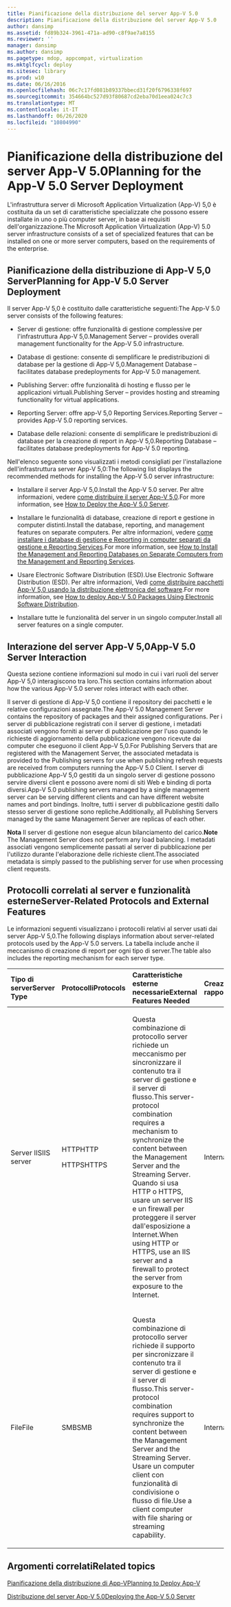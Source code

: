 ```yaml
---
title: Pianificazione della distribuzione del server App-V 5.0
description: Pianificazione della distribuzione del server App-V 5.0
author: dansimp
ms.assetid: fd89b324-3961-471a-ad90-c8f9ae7a8155
ms.reviewer: ''
manager: dansimp
ms.author: dansimp
ms.pagetype: mdop, appcompat, virtualization
ms.mktglfcycl: deploy
ms.sitesec: library
ms.prod: w10
ms.date: 06/16/2016
ms.openlocfilehash: 06c7c17fd081b89337bbecd31f20f6796338f697
ms.sourcegitcommit: 354664bc527d93f80687cd2eba70d1eea024c7c3
ms.translationtype: MT
ms.contentlocale: it-IT
ms.lasthandoff: 06/26/2020
ms.locfileid: "10804990"
---
```

# <span data-ttu-id="cafe9-103">Pianificazione della distribuzione del server App-V 5.0</span><span class="sxs-lookup"><span data-stu-id="cafe9-103">Planning for the App-V 5.0 Server Deployment</span></span>


<span data-ttu-id="cafe9-104">L'infrastruttura server di Microsoft Application Virtualization (App-V) 5,0 è costituita da un set di caratteristiche specializzate che possono essere installate in uno o più computer server, in base ai requisiti dell'organizzazione.</span><span class="sxs-lookup"><span data-stu-id="cafe9-104">The Microsoft Application Virtualization (App-V) 5.0 server infrastructure consists of a set of specialized features that can be installed on one or more server computers, based on the requirements of the enterprise.</span></span>

## <span data-ttu-id="cafe9-105">Pianificazione della distribuzione di App-V 5,0 Server</span><span class="sxs-lookup"><span data-stu-id="cafe9-105">Planning for App-V 5.0 Server Deployment</span></span>


<span data-ttu-id="cafe9-106">Il server App-V 5,0 è costituito dalle caratteristiche seguenti:</span><span class="sxs-lookup"><span data-stu-id="cafe9-106">The App-V 5.0 server consists of the following features:</span></span>

-   <span data-ttu-id="cafe9-107">Server di gestione: offre funzionalità di gestione complessive per l'infrastruttura App-V 5,0.</span><span class="sxs-lookup"><span data-stu-id="cafe9-107">Management Server – provides overall management functionality for the App-V 5.0 infrastructure.</span></span>

-   <span data-ttu-id="cafe9-108">Database di gestione: consente di semplificare le predistribuzioni di database per la gestione di App-V 5,0.</span><span class="sxs-lookup"><span data-stu-id="cafe9-108">Management Database – facilitates database predeployments for App-V 5.0 management.</span></span>

-   <span data-ttu-id="cafe9-109">Publishing Server: offre funzionalità di hosting e flusso per le applicazioni virtuali.</span><span class="sxs-lookup"><span data-stu-id="cafe9-109">Publishing Server – provides hosting and streaming functionality for virtual applications.</span></span>

-   <span data-ttu-id="cafe9-110">Reporting Server: offre app-V 5,0 Reporting Services.</span><span class="sxs-lookup"><span data-stu-id="cafe9-110">Reporting Server – provides App-V 5.0 reporting services.</span></span>

-   <span data-ttu-id="cafe9-111">Database delle relazioni: consente di semplificare le predistribuzioni di database per la creazione di report in App-V 5,0.</span><span class="sxs-lookup"><span data-stu-id="cafe9-111">Reporting Database – facilitates database predeployments for App-V 5.0 reporting.</span></span>

<span data-ttu-id="cafe9-112">Nell'elenco seguente sono visualizzati i metodi consigliati per l'installazione dell'infrastruttura server App-V 5,0:</span><span class="sxs-lookup"><span data-stu-id="cafe9-112">The following list displays the recommended methods for installing the App-V 5.0 server infrastructure:</span></span>

-   <span data-ttu-id="cafe9-113">Installare il server App-V 5,0.</span><span class="sxs-lookup"><span data-stu-id="cafe9-113">Install the App-V 5.0 server.</span></span> <span data-ttu-id="cafe9-114">Per altre informazioni, vedere [come distribuire il server App-V 5,0](how-to-deploy-the-app-v-50-server-50sp3.md).</span><span class="sxs-lookup"><span data-stu-id="cafe9-114">For more information, see [How to Deploy the App-V 5.0 Server](how-to-deploy-the-app-v-50-server-50sp3.md).</span></span>

-   <span data-ttu-id="cafe9-115">Installare le funzionalità di database, creazione di report e gestione in computer distinti.</span><span class="sxs-lookup"><span data-stu-id="cafe9-115">Install the database, reporting, and management features on separate computers.</span></span> <span data-ttu-id="cafe9-116">Per altre informazioni, vedere [come installare i database di gestione e Reporting in computer separati da gestione e Reporting Services](how-to-install-the-management-and-reporting-databases-on-separate-computers-from-the-management-and-reporting-services.md).</span><span class="sxs-lookup"><span data-stu-id="cafe9-116">For more information, see [How to Install the Management and Reporting Databases on Separate Computers from the Management and Reporting Services](how-to-install-the-management-and-reporting-databases-on-separate-computers-from-the-management-and-reporting-services.md).</span></span>

-   <span data-ttu-id="cafe9-117">Usare Electronic Software Distribution (ESD).</span><span class="sxs-lookup"><span data-stu-id="cafe9-117">Use Electronic Software Distribution (ESD).</span></span> <span data-ttu-id="cafe9-118">Per altre informazioni, Vedi [come distribuire pacchetti App-V 5,0 usando la distribuzione elettronica del software](how-to-deploy-app-v-50-packages-using-electronic-software-distribution.md).</span><span class="sxs-lookup"><span data-stu-id="cafe9-118">For more information, see [How to deploy App-V 5.0 Packages Using Electronic Software Distribution](how-to-deploy-app-v-50-packages-using-electronic-software-distribution.md).</span></span>

-   <span data-ttu-id="cafe9-119">Installare tutte le funzionalità del server in un singolo computer.</span><span class="sxs-lookup"><span data-stu-id="cafe9-119">Install all server features on a single computer.</span></span>

## <a href="" id="---------app-v-5-0-server-interaction"></a> <span data-ttu-id="cafe9-120">Interazione del server App-V 5,0</span><span class="sxs-lookup"><span data-stu-id="cafe9-120">App-V 5.0 Server Interaction</span></span>


<span data-ttu-id="cafe9-121">Questa sezione contiene informazioni sul modo in cui i vari ruoli del server App-V 5,0 interagiscono tra loro.</span><span class="sxs-lookup"><span data-stu-id="cafe9-121">This section contains information about how the various App-V 5.0 server roles interact with each other.</span></span>

<span data-ttu-id="cafe9-122">Il server di gestione di App-V 5,0 contiene il repository dei pacchetti e le relative configurazioni assegnate.</span><span class="sxs-lookup"><span data-stu-id="cafe9-122">The App-V 5.0 Management Server contains the repository of packages and their assigned configurations.</span></span> <span data-ttu-id="cafe9-123">Per i server di pubblicazione registrati con il server di gestione, i metadati associati vengono forniti ai server di pubblicazione per l'uso quando le richieste di aggiornamento della pubblicazione vengono ricevute dai computer che eseguono il client App-V 5,0.</span><span class="sxs-lookup"><span data-stu-id="cafe9-123">For Publishing Servers that are registered with the Management Server, the associated metadata is provided to the Publishing servers for use when publishing refresh requests are received from computers running the App-V 5.0 Client.</span></span> <span data-ttu-id="cafe9-124">I server di pubblicazione App-V 5,0 gestiti da un singolo server di gestione possono servire diversi client e possono avere nomi di siti Web e binding di porta diversi.</span><span class="sxs-lookup"><span data-stu-id="cafe9-124">App-V 5.0 publishing servers managed by a single management server can be serving different clients and can have different website names and port bindings.</span></span> <span data-ttu-id="cafe9-125">Inoltre, tutti i server di pubblicazione gestiti dallo stesso server di gestione sono repliche.</span><span class="sxs-lookup"><span data-stu-id="cafe9-125">Additionally, all Publishing Servers managed by the same Management Server are replicas of each other.</span></span>

<span data-ttu-id="cafe9-126">**Nota**  Il server di gestione non esegue alcun bilanciamento del carico.</span><span class="sxs-lookup"><span data-stu-id="cafe9-126">**Note** The Management Server does not perform any load balancing.</span></span> <span data-ttu-id="cafe9-127">I metadati associati vengono semplicemente passati al server di pubblicazione per l'utilizzo durante l'elaborazione delle richieste client.</span><span class="sxs-lookup"><span data-stu-id="cafe9-127">The associated metadata is simply passed to the publishing server for use when processing client requests.</span></span>

 

## <span data-ttu-id="cafe9-128">Protocolli correlati al server e funzionalità esterne</span><span class="sxs-lookup"><span data-stu-id="cafe9-128">Server-Related Protocols and External Features</span></span>


<span data-ttu-id="cafe9-129">Le informazioni seguenti visualizzano i protocolli relativi al server usati dai server App-V 5,0.</span><span class="sxs-lookup"><span data-stu-id="cafe9-129">The following displays information about server-related protocols used by the App-V 5.0 servers.</span></span> <span data-ttu-id="cafe9-130">La tabella include anche il meccanismo di creazione di report per ogni tipo di server.</span><span class="sxs-lookup"><span data-stu-id="cafe9-130">The table also includes the reporting mechanism for each server type.</span></span>

<table>
<colgroup>
<col width="20%" />
<col width="20%" />
<col width="20%" />
<col width="20%" />
<col width="20%" />
</colgroup>
<thead>
<tr class="header">
<th align="left"><span data-ttu-id="cafe9-131">Tipo di server</span><span class="sxs-lookup"><span data-stu-id="cafe9-131">Server Type</span></span></th>
<th align="left"><span data-ttu-id="cafe9-132">Protocolli</span><span class="sxs-lookup"><span data-stu-id="cafe9-132">Protocols</span></span></th>
<th align="left"><span data-ttu-id="cafe9-133">Caratteristiche esterne necessarie</span><span class="sxs-lookup"><span data-stu-id="cafe9-133">External Features Needed</span></span></th>
<th align="left"><span data-ttu-id="cafe9-134">Creazione di rapporti</span><span class="sxs-lookup"><span data-stu-id="cafe9-134">Reporting</span></span></th>
<th align="left"></th>
</tr>
</thead>
<tbody>
<tr class="odd">
<td align="left"><p><span data-ttu-id="cafe9-135">Server IIS</span><span class="sxs-lookup"><span data-stu-id="cafe9-135">IIS server</span></span></p></td>
<td align="left"><p><span data-ttu-id="cafe9-136">HTTP</span><span class="sxs-lookup"><span data-stu-id="cafe9-136">HTTP</span></span></p>
<p><span data-ttu-id="cafe9-137">HTTPS</span><span class="sxs-lookup"><span data-stu-id="cafe9-137">HTTPS</span></span></p></td>
<td align="left"><p><span data-ttu-id="cafe9-138">Questa combinazione di protocollo server richiede un meccanismo per sincronizzare il contenuto tra il server di gestione e il server di flusso.</span><span class="sxs-lookup"><span data-stu-id="cafe9-138">This server-protocol combination requires a mechanism to synchronize the content between the Management Server and the Streaming Server.</span></span> <span data-ttu-id="cafe9-139">Quando si usa HTTP o HTTPS, usare un server IIS e un firewall per proteggere il server dall'esposizione a Internet.</span><span class="sxs-lookup"><span data-stu-id="cafe9-139">When using HTTP or HTTPS, use an IIS server and a firewall to protect the server from exposure to the Internet.</span></span></p></td>
<td align="left"><p><span data-ttu-id="cafe9-140">Interna</span><span class="sxs-lookup"><span data-stu-id="cafe9-140">Internal</span></span></p></td>
<td align="left"></td>
</tr>
<tr class="even">
<td align="left"><p><span data-ttu-id="cafe9-141">File</span><span class="sxs-lookup"><span data-stu-id="cafe9-141">File</span></span></p></td>
<td align="left"><p><span data-ttu-id="cafe9-142">SMB</span><span class="sxs-lookup"><span data-stu-id="cafe9-142">SMB</span></span></p></td>
<td align="left"><p><span data-ttu-id="cafe9-143">Questa combinazione di protocollo server richiede il supporto per sincronizzare il contenuto tra il server di gestione e il server di flusso.</span><span class="sxs-lookup"><span data-stu-id="cafe9-143">This server-protocol combination requires support to synchronize the content between the Management Server and the Streaming Server.</span></span> <span data-ttu-id="cafe9-144">Usare un computer client con funzionalità di condivisione o flusso di file.</span><span class="sxs-lookup"><span data-stu-id="cafe9-144">Use a client computer with file sharing or streaming capability.</span></span></p></td>
<td align="left"><p><span data-ttu-id="cafe9-145">Interna</span><span class="sxs-lookup"><span data-stu-id="cafe9-145">Internal</span></span></p></td>
<td align="left"></td>
</tr>
</tbody>
</table>

 






## <span data-ttu-id="cafe9-146">Argomenti correlati</span><span class="sxs-lookup"><span data-stu-id="cafe9-146">Related topics</span></span>


[<span data-ttu-id="cafe9-147">Pianificazione della distribuzione di App-V</span><span class="sxs-lookup"><span data-stu-id="cafe9-147">Planning to Deploy App-V</span></span>](planning-to-deploy-app-v.md)

[<span data-ttu-id="cafe9-148">Distribuzione del server App-V 5.0</span><span class="sxs-lookup"><span data-stu-id="cafe9-148">Deploying the App-V 5.0 Server</span></span>](deploying-the-app-v-50-server.md)

 

 





